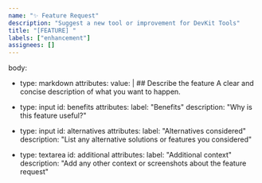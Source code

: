```yaml
---
name: "✨ Feature Request"
description: "Suggest a new tool or improvement for DevKit Tools"
title: "[FEATURE] "
labels: ["enhancement"]
assignees: []
---
```


body:

- type: markdown
  attributes:
  value: | ## Describe the feature
  A clear and concise description of what you want to happen.

- type: input
  id: benefits
  attributes:
  label: "Benefits"
  description: "Why is this feature useful?"

- type: input
  id: alternatives
  attributes:
  label: "Alternatives considered"
  description: "List any alternative solutions or features you considered"

- type: textarea
  id: additional
  attributes:
  label: "Additional context"
  description: "Add any other context or screenshots about the feature request"
